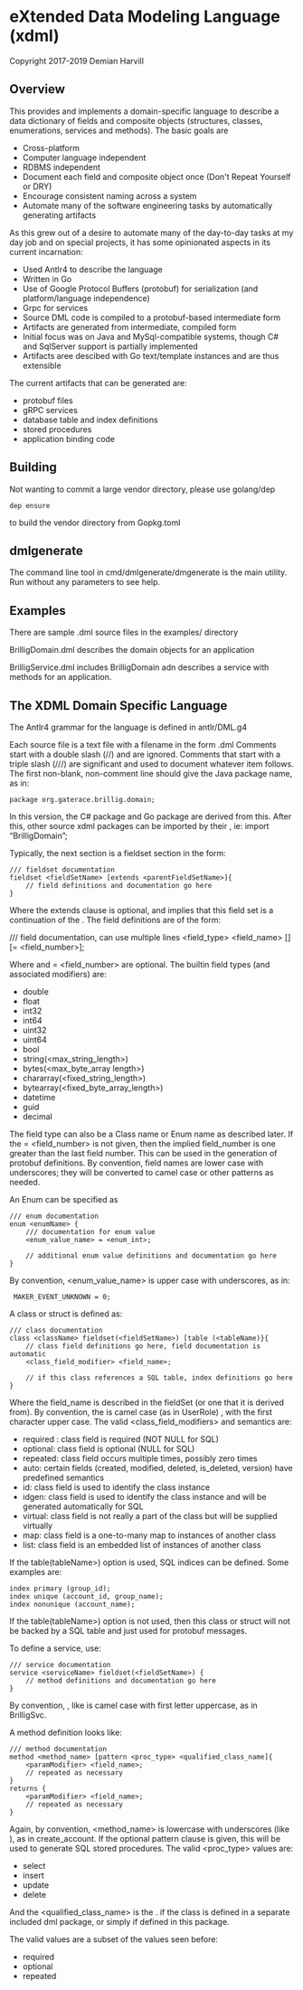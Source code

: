 # eXtended Data Modeling Language (xdml)

Copyright 2017-2019 Demian Harvill

## Overview

This provides and implements a domain-specific language to describe a data dictionary of fields
and composite objects (structures, classes, enumerations, services and methods). The basic goals are 

* Cross-platform
* Computer language independent
* RDBMS independent
* Document each field and composite object once (Don't Repeat Yourself or DRY)
* Encourage consistent naming across a system
* Automate many of the software engineering tasks by automatically generating artifacts


As this grew out of a desire to automate many of the day-to-day tasks at my day job and on
special projects, it has some opinionated aspects in its current incarnation:

* Used Antlr4 to describe the language
* Written in Go
* Use of Google Protocol Buffers (protobuf) for serialization (and platform/language independence)
* Grpc for services
* Source DML code is compiled to a protobuf-based intermediate form
* Artifacts are generated from intermediate, compiled form
* Initial focus was on Java and MySql-compatible systems, though C# and SqlServer support is partially implemented
* Artifacts aree descibed with Go text/template instances and are thus extensible

The current artifacts that can be generated are:

* protobuf files
* gRPC services
* database table and index definitions
* stored procedures
* application binding code

## Building

Not wanting to commit a large vendor directory, please use golang/dep  

```
dep ensure 
```

to build the vendor directory from Gopkg.toml

## dmlgenerate

The command line tool in cmd/dmlgenerate/dmgenerate is the main utility.  Run without any parameters to see help.

## Examples

There are sample .dml source files in the examples/ directory

BrilligDomain.dml describes the domain objects for an application

BrilligService.dml  includes BrilligDomain adn describes a service with methods for an application.

## The XDML Domain Specific Language

The Antlr4 grammar for the language is defined in antlr/DML.g4

Each source file is a text file with a filename in the form <BasePackageName>.dml
Comments start with a double slash (//) and are ignored.
Comments that start with a triple slash (///) are significant and used to document whatever item follows.
The first non-blank, non-comment line should give the Java package name, as in:

```
package org.gaterace.brillig.domain;
```

In this version, the C# package and Go package are derived from this.
After this, other source xdml packages can be imported by their <BasePackageName>, ie:
import “BrilligDomain”;

Typically, the next section is a fieldset section in the form:

```
/// fieldset documentation
fieldset <fieldSetName> [extends <parentFieldSetName>]{
    // field definitions and documentation go here
}
```

Where the extends clause is optional, and implies that this field set is a continuation of the <parentFieldSetName>.  The field definitions are of the form:

/// field documentation, can use multiple lines
<field_type> <field_name> [<modifier>] [= <field_number>];

Where <modifier> and = <field_number> are optional. The builtin field types (and associated modifiers) are:

*	double
*	float
*	int32
*	int64
*	uint32
*	uint64
*	bool
*	string(<max_string_length>)
*	bytes(<max_byte_array length>) 
*	chararray(<fixed_string_length>)
*	bytearray(<fixed_byte_array_length>)
*	datetime
*	guid
*	decimal

The field type can also be a Class name or Enum name as described later. If the = <field_number> is not given, then the implied field_number is one greater than the last field number. This can be used in the generation of protobuf definitions. By convention, field names are lower case with underscores; they will be converted to camel case or other patterns as needed.

An Enum can be specified as

```
/// enum documentation
enum <enumName> {
    /// documentation for enum value
    <enum_value_name> = <enum_int>;

    // additional enum value definitions and documentation go here
}
```

By convention, <enum_value_name> is upper case with underscores, as in:

```
 MAKER_EVENT_UNKNOWN = 0;
 ```

A class or struct is defined as:

```
/// class documentation
class <className> fieldset(<fieldSetName>) [table (<tableName)}{
    // class field definitions go here, field documentation is automatic
    <class_field_modifier> <field_name>; 

    // if this class references a SQL table, index definitions go here
}
```

Where the field_name is described in the fieldSet (or one that it is derived from). By convention, the <className> is camel case (as in UserRole) , with the first character upper case.  The valid <class_field_modifiers> and semantics are:

*	required : class field is required (NOT NULL for SQL)
*	optional: class field is optional (NULL for SQL)
*	repeated: class field occurs multiple times, possibly zero times
*	auto: certain fields (created, modified, deleted, is_deleted, version) have predefined semantics
*	id: class field is used to identify the class instance
*	idgen:  class field is used to identify the class instance and will be generated automatically for SQL
*	virtual: class field is not really a part of the class but will be supplied virtually
*	map: class field is a one-to-many map to instances of another class
*	list: class field is an embedded list of instances of another class

If the table(tableName>) option is used, SQL indices can be defined.  Some examples are:

```
index primary (group_id);
index unique (account_id, group_name);
index nonunique (account_name);
```

If the table(tableName>) option is not used, then this class or struct will not be backed by a SQL table and just used for protobuf messages. 

To define a service, use:

```
/// service documentation
service <serviceName> fieldset(<fieldSetName>) {
    // method definitions and documentation go here   
}
```

By convention, <serviceName>, like <className> is camel case with first letter uppercase, as in BrilligSvc.

A method definition looks like:

```
/// method documentation
method <method_name> [pattern <proc_type> <qualified_class_name]{    
    <paramModifier> <field_name>;
    // repeated as necessary     
}
returns {
    <paramModifier> <field_name>;
    // repeated as necessary
}
```


Again, by convention, <method_name> is lowercase with underscores (like <fieldname>), as in create_account. If the optional pattern clause is given, this will be used to generate SQL stored procedures. The valid <proc_type> values are:

*	select
*	insert
*	update
*	delete

And the <qualified_class_name> is the <dmlPackageName>.<className> if the class is defined in a separate included dml package, or simply <className> if defined in this package.

The valid <paramModifier> values are a subset of the <classFieldModifier> values seen before:

*	required
*	optional
*	repeated



